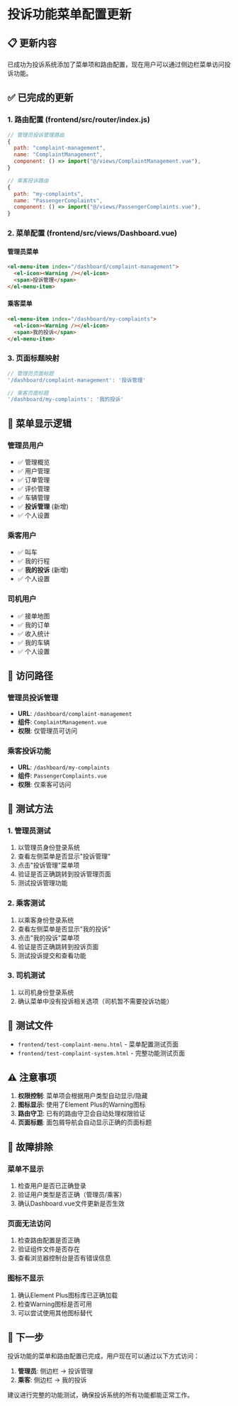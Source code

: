 # 投诉功能菜单配置更新

## 📋 更新内容

已成功为投诉系统添加了菜单项和路由配置，现在用户可以通过侧边栏菜单访问投诉功能。

## ✅ 已完成的更新

### 1. 路由配置 (frontend/src/router/index.js)
```javascript
// 管理员投诉管理路由
{
  path: "complaint-management",
  name: "ComplaintManagement",
  component: () => import("@/views/ComplaintManagement.vue"),
}

// 乘客投诉路由
{
  path: "my-complaints", 
  name: "PassengerComplaints",
  component: () => import("@/views/PassengerComplaints.vue"),
}
```

### 2. 菜单配置 (frontend/src/views/Dashboard.vue)

#### 管理员菜单
```html
<el-menu-item index="/dashboard/complaint-management">
  <el-icon><Warning /></el-icon>
  <span>投诉管理</span>
</el-menu-item>
```

#### 乘客菜单
```html
<el-menu-item index="/dashboard/my-complaints">
  <el-icon><Warning /></el-icon>
  <span>我的投诉</span>
</el-menu-item>
```

### 3. 页面标题映射
```javascript
// 管理员页面标题
'/dashboard/complaint-management': '投诉管理'

// 乘客页面标题  
'/dashboard/my-complaints': '我的投诉'
```

## 🎯 菜单显示逻辑

### 管理员用户
- ✅ 管理概览
- ✅ 用户管理
- ✅ 订单管理
- ✅ 评价管理
- ✅ 车辆管理
- ✅ **投诉管理** (新增)
- ✅ 个人设置

### 乘客用户
- ✅ 叫车
- ✅ 我的行程
- ✅ **我的投诉** (新增)
- ✅ 个人设置

### 司机用户
- ✅ 接单地图
- ✅ 我的订单
- ✅ 收入统计
- ✅ 我的车辆
- ✅ 个人设置

## 🔗 访问路径

### 管理员投诉管理
- **URL**: `/dashboard/complaint-management`
- **组件**: `ComplaintManagement.vue`
- **权限**: 仅管理员可访问

### 乘客投诉功能
- **URL**: `/dashboard/my-complaints`
- **组件**: `PassengerComplaints.vue`
- **权限**: 仅乘客可访问

## 🧪 测试方法

### 1. 管理员测试
1. 以管理员身份登录系统
2. 查看左侧菜单是否显示"投诉管理"
3. 点击"投诉管理"菜单项
4. 验证是否正确跳转到投诉管理页面
5. 测试投诉管理功能

### 2. 乘客测试
1. 以乘客身份登录系统
2. 查看左侧菜单是否显示"我的投诉"
3. 点击"我的投诉"菜单项
4. 验证是否正确跳转到投诉页面
5. 测试投诉提交和查看功能

### 3. 司机测试
1. 以司机身份登录系统
2. 确认菜单中没有投诉相关选项（司机暂不需要投诉功能）

## 📁 测试文件

- `frontend/test-complaint-menu.html` - 菜单配置测试页面
- `frontend/test-complaint-system.html` - 完整功能测试页面

## ⚠️ 注意事项

1. **权限控制**: 菜单项会根据用户类型自动显示/隐藏
2. **图标显示**: 使用了Element Plus的Warning图标
3. **路由守卫**: 已有的路由守卫会自动处理权限验证
4. **页面标题**: 面包屑导航会自动显示正确的页面标题

## 🔧 故障排除

### 菜单不显示
1. 检查用户是否已正确登录
2. 验证用户类型是否正确（管理员/乘客）
3. 确认Dashboard.vue文件更新是否生效

### 页面无法访问
1. 检查路由配置是否正确
2. 验证组件文件是否存在
3. 查看浏览器控制台是否有错误信息

### 图标不显示
1. 确认Element Plus图标库已正确加载
2. 检查Warning图标是否可用
3. 可以尝试使用其他图标替代

## 🚀 下一步

投诉功能的菜单和路由配置已完成，用户现在可以通过以下方式访问：

1. **管理员**: 侧边栏 → 投诉管理
2. **乘客**: 侧边栏 → 我的投诉

建议进行完整的功能测试，确保投诉系统的所有功能都能正常工作。